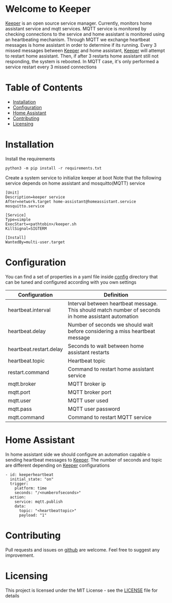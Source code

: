 # Welcome to Keeper
[Keeper](https://github.com/nragon/keeper) is an open source service manager. Currently, monitors home assistant service and mqtt services.
MQTT service is monitored by checking connections to the service and home assistant is monitored using an heartbeating mechanism. Through MQTT we exchange heartbeat messages is home assistant in order to determine if its running.
Every 3 missed messages between [Keeper](https://github.com/nragon/keeper) and home assistant, [Keeper](https://github.com/nragon/keeper) will attempt to restart home assistant. Then, if after 3 restarts home assistant still not responding, the system is rebooted.
In MQTT case, it's only performed a service restart every 3 missed connections

# Table of Contents
- [Installation](#installation)
- [Configuration](#installation)
- [Home Assistant](#homeassistant)
- [Contributing](#contributing)
- [Licensing](#licensing)
# Installation
Install the requirements
````
python3 -m pip install -r requirements.txt
```` 

Create a system service to initialize keeper at boot
Note that the following service depends on home assistant and mosquitto(MQTT) service
````
[Unit]
Description=keeper service
After=network.target home-assistant@homeassistant.service mosquitto.service

[Service]
Type=simple
ExecStart=<pathtobin>/keeper.sh
KillSignal=SIGTERM

[Install]
WantedBy=multi-user.target
````
# Configuration
You can find a set of properties in a yaml file inside [config](config) directory that can be tuned and configured according with you own settings

Configuration | Definition
--------------| ----------
heartbeat.interval | Interval between heartbeat message. This should match number of seconds in home assistant automation
heartbeat.delay | Number of seconds we should wait before considering a miss heartbeat message
heartbeat.restart.delay | Seconds to wait between home assistant restarts
heartbeat.topic | Heartbeat topic
restart.command | Command to restart home assistant service
mqtt.broker | MQTT broker ip
mqtt.port | MQTT broker port
mqtt.user | MQTT user used
mqtt.pass | MQTT user password
mqtt.command | Command to restart MQTT service

# Home Assistant
In home assistant side we should configure an automation capable o sending heartbeat messages to [Keeper](https://github.com/nragon/keeper).
The number of seconds and topic are different depending on [Keeper](https://github.com/nragon/keeper) configurations
````
- id: keeperheartbeat
  initial_state: "on"
  trigger:
    platform: time
    seconds: "/<numberofseconds>"
  action:
    service: mqtt.publish
    data:
      topic: "<heartbeattopic>"
      payload: "1"
````
# Contributing
Pull requests and issues on [github](https://github.com/nragon/keeper) are welcome. Feel free to suggest any improvement.

# Licensing
This project is licensed under the MIT License - see the [LICENSE](LICENSE) file for details
